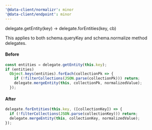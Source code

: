 ```yaml
---
'@data-client/normalizr': minor
'@data-client/endpoint': minor
---
```


delegate.getEntity(key) -> delegate.forEntities(key, cb)

This applies to both schema.queryKey and schema.normalize method delegates.

#### Before

```ts
const entities = delegate.getEntity(this.key);
if (entities)
  Object.keys(entities).forEach(collectionPk => {
    if (!filterCollections(JSON.parse(collectionPk))) return;
    delegate.mergeEntity(this, collectionPk, normalizedValue);
  });
```

#### After

```ts
delegate.forEntities(this.key, ([collectionKey]) => {
  if (!filterCollections(JSON.parse(collectionKey))) return;
  delegate.mergeEntity(this, collectionKey, normalizedValue);
});
```